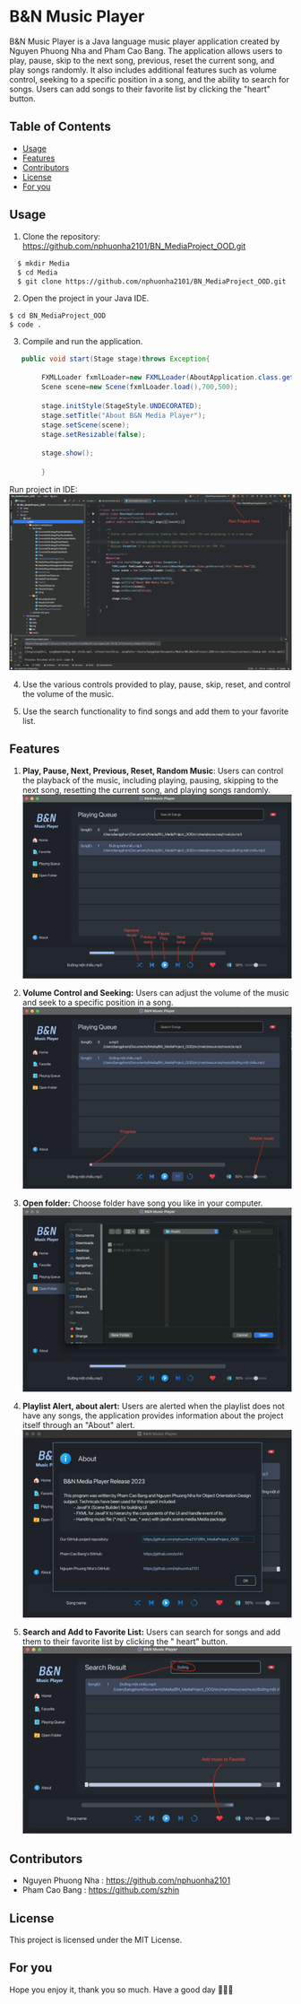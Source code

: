 # B&N Music Player

B&N Music Player is a Java language music player application created by Nguyen Phuong Nha and Pham Cao Bang. The
application allows users to play, pause, skip to the next song, previous, reset the current song, and play songs
randomly. It also includes additional features such as volume control, seeking to a specific position in a song, and the
ability to search for songs. Users can add songs to their favorite list by clicking the "heart" button.

## Table of Contents

- [Usage](#usage)
- [Features](#features)
- [Contributors](#contributors)
- [License](#license)
- [For you](#for---you)

## Usage

1. Clone the repository: https://github.com/nphuonha2101/BN_MediaProject_OOD.git

```
  $ mkdir Media
  $ cd Media
  $ git clone https://github.com/nphuonha2101/BN_MediaProject_OOD.git
```

2. Open the project in your Java IDE.

```
$ cd BN_MediaProject_OOD
$ code .
```

3. Compile and run the application.

```java
   public void start(Stage stage)throws Exception{

        FXMLLoader fxmlLoader=new FXMLLoader(AboutApplication.class.getResource("about.fxml"));
        Scene scene=new Scene(fxmlLoader.load(),700,500);

        stage.initStyle(StageStyle.UNDECORATED);
        stage.setTitle("About B&N Media Player");
        stage.setScene(scene);
        stage.setResizable(false);

        stage.show();

        }
```

Run project in IDE:
![Run project](src/main/resources/img/githubRun.png)

4. Use the various controls provided to play, pause, skip, reset, and control the volume of the music.

5. Use the search functionality to find songs and add them to your favorite list.

## Features

1. **Play, Pause, Next, Previous, Reset, Random Music**: Users can control the playback of the music, including playing,
   pausing, skipping to the next song, resetting the current song, and playing songs randomly.
   ![Play, pause, next, Previous, reset, random](src/main/resources/img/githubPlay.png)

2. **Volume Control and Seeking:** Users can adjust the volume of the music and seek to a specific position in a song.
   ![Volume Control and Seeking](src/main/resources/img/githubProgress.png)

3. **Open folder:** Choose folder have song you like in your computer.
   ![Alert About](src/main/resources/img/githubOpenFolder.png)

4. **Playlist Alert, about alert:** Users are alerted when the playlist does not have any songs, the application
   provides information about the project itself through an "About" alert.
   ![Playlist Alert](src/main/resources/img/githubAlert.png)

5. **Search and Add to Favorite List:** Users can search for songs and add them to their favorite list by clicking the "
   heart" button.
   ![Search and Add to Favorite List:](src/main/resources/img/githubSearch.png)

## Contributors

- Nguyen Phuong Nha : https://github.com/nphuonha2101
- Pham Cao Bang : https://github.com/szhin

## License

This project is licensed under the MIT License.

## For you

Hope you enjoy it, thank you so much.
Have a good day 🥰😋😎